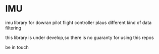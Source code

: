 # IMU
imu library for dowran pilot flight controller plaus different kind of data filtering

this library is under develop,so there is no guaranty for using this repos

be in touch
